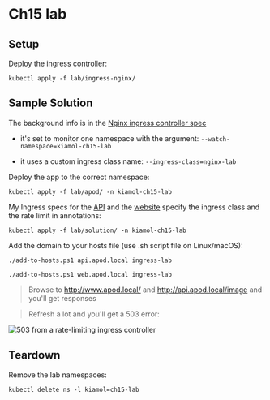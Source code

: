 # Ch15 lab

## Setup

Deploy the ingress controller:

```
kubectl apply -f lab/ingress-nginx/
```

## Sample Solution

The background info is in the [Nginx ingress controller spec](./ingress-nginx/nginx-ingress-controller.yaml)

- it's set to monitor one namespace with the argument:  `--watch-namespace=kiamol-ch15-lab`

- it uses a custom ingress class name: `--ingress-class=nginx-lab`          

Deploy the app to the correct namespace:

```
kubectl apply -f lab/apod/ -n kiamol-ch15-lab
```

My Ingress specs for the [API](./solution/ingress-api.yaml) and the [website](./solution/ingress-web.yaml) specify the ingress class and the rate limit in annotations:

```
kubectl apply -f lab/solution/ -n kiamol-ch15-lab
```

Add the domain to your hosts file (use .sh script file on Linux/macOS):

```
./add-to-hosts.ps1 api.apod.local ingress-lab

./add-to-hosts.ps1 web.apod.local ingress-lab
```

> Browse to http://www.apod.local/ and http://api.apod.local/image and you'll get responses

> Refresh a lot and you'll get a 503 error:

![503 from a rate-limiting ingress controller](./docs/503.png)

## Teardown

Remove the lab namespaces:

```
kubectl delete ns -l kiamol=ch15-lab
```